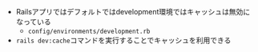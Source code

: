 - Railsアプリではデフォルトではdevelopment環境ではキャッシュは無効になっている
  - `config/environments/development.rb`
- `rails dev:cache`コマンドを実行することでキャッシュを利用できる
